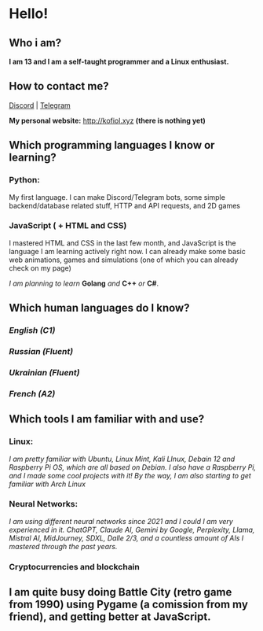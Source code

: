 # Hello!

## Who i am?
**I am 13 and I am a self-taught programmer and a Linux enthusiast.**

## How to contact me?

[Discord](https://discord.com/users/1231256479731023892) | [Telegram](https://t.me/kofiol)

**My personal website:** http://kofiol.xyz **(there is nothing yet)**

## Which programming languages I know or learning?

### Python:
My first language. I can make Discord/Telegram bots, some simple backend/database related stuff, HTTP and API requests, and 2D games

### JavaScript ( + HTML and CSS)
I mastered HTML and CSS in the last few month, and JavaScript is the language I am learning actively right now. I can already make some basic web animations, games and simulations (one of which you can already check on my page)

*I am planning to learn* **Golang** *and* **C++** *or* **C#**.

## Which human languages do I know?

### *English (C1)*
### *Russian (Fluent)*
### *Ukrainian (Fluent)*
### *French (A2)*

## Which tools I am familiar with and use?

### **Linux:** 
*I am pretty familiar with Ubuntu, Linux Mint, Kali LInux, Debain 12 and Raspberry Pi OS, which are all based on Debian. I also have a Raspberry Pi, and I made some cool projects with it! By the way, I am also starting to get familiar with Arch Linux*
### 
### **Neural Networks:** 
*I am using different neural networks since 2021 and I could I am very experienced in it. ChatGPT, Claude AI, Gemini by Google, Perplexity, Llama, Mistral AI, MidJourney, SDXL, Dalle 2/3, and a countless amount of AIs I mastered through the past years.*
### **Cryptocurrencies and blockchain**

## I am quite busy doing Battle City (retro game from 1990) using Pygame (a comission from my friend), and getting better at JavaScript.
